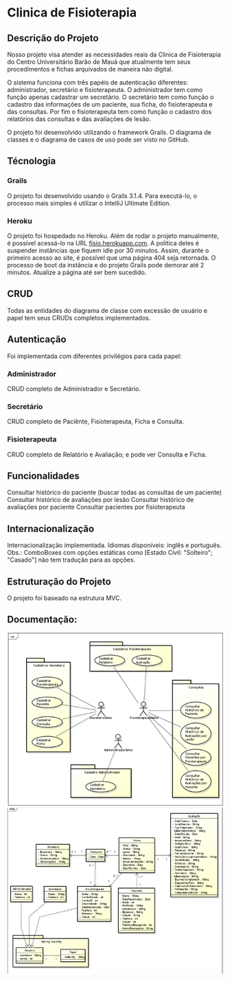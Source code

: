 # Clinica de Fisioterapia

## Descrição do Projeto
Nosso projeto visa atender as necessidades reais da Clinica de Fisioterapia do Centro Universitário Barão de Mauá que atualmente tem seus procedimentos e fichas arquivados de maneira não digital.

O sistema funciona com três papéis de autenticação diferentes: administrador, secretário e fisioterapeuta. O administrador tem como função apenas cadastrar um secretário. O secretário tem como função o cadastro das informações de um paciente, sua ficha, do fisioterapeuta e das consultas. Por fim o fisioterapeuta tem como função o cadastro dos relatórios das consultas e das avaliações de lesão.

O projeto foi desenvolvido utilizando o framework Grails. O diagrama de classes e o diagrama de casos de uso pode ser visto no GitHub.

## Técnologia
### Grails
O projeto foi desenvolvido usando o Grails 3.1.4. Para executá-lo, o processo mais simples é utilizar o IntelliJ Ultimate Edition.

### Heroku
O projeto foi hospedado no Heroku. Além de rodar o projeto manualmente, é possível acessá-lo na URL [fisio.herokuapp.com](https://fisio.herokuapp.com/). A política deles é suspender instâncias que fiquem idle por 30 minutos. Assim, durante o primeiro acesso ao site, é possível que uma página 404 seja retornada. O processo de boot da instância e do projeto Grails pode demorar até 2 minutos. Atualize a página até ser bem sucedido.

## CRUD
Todas as entidades do diagrama de classe com excessão de usuário e papel tem seus CRUDs completos implementados.

## Autenticação
Foi implementada com diferentes privilégios para cada papel:

### Administrador
CRUD completo de Administrador e Secretário.

### Secretário
CRUD completo de Paciênte, Fisioterapeuta, Ficha e Consulta.

### Fisioterapeuta
CRUD completo de Relatório e Avaliação; e pode ver Consulta e Ficha.

## Funcionalidades
Consultar histórico do paciente (buscar todas as consultas de um paciente)
Consultar histórico de avaliações por lesão
Consultar histórico de avaliações por paciente
Consultar pacientes por fisioterapeuta

## Internacionalização
Internacionalização implementada. Idiomas disponíveis: inglês e português. 
Obs.: ComboBoxes com opções estáticas como [Estado Cívil: "Solteiro"; "Casado"] não tem tradução para as opções.

## Estruturação do Projeto
O projeto foi baseado na estrutura MVC.

## Documentação:
<img src="docs/diagrama_casos_de_uso.png">
<img src="docs/diagrama_classes.png">

